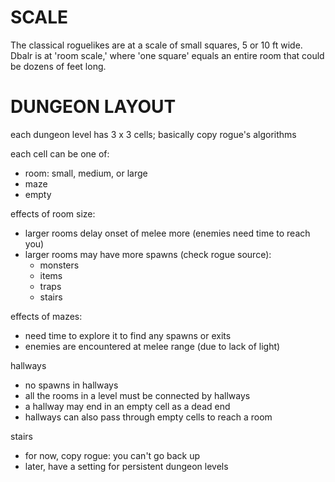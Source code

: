 # SCALE
The classical roguelikes are at a scale of small squares, 5 or 10 ft wide.
Dbalr is at 'room scale,' where 'one square' equals an entire room that could
be dozens of feet long.

# DUNGEON LAYOUT
each dungeon level has 3 x 3 cells; basically copy rogue's algorithms

each cell can be one of:
* room: small, medium, or large
* maze
* empty

effects of room size:
* larger rooms delay onset of melee more (enemies need time to reach you)
* larger rooms may have more spawns (check rogue source):
    * monsters
    * items
    * traps
    * stairs

effects of mazes:
* need time to explore it to find any spawns or exits
* enemies are encountered at melee range (due to lack of light)

hallways
* no spawns in hallways
* all the rooms in a level must be connected by hallways
* a hallway may end in an empty cell as a dead end
* hallways can also pass through empty cells to reach a room

stairs
* for now, copy rogue: you can't go back up
* later, have a setting for persistent dungeon levels

